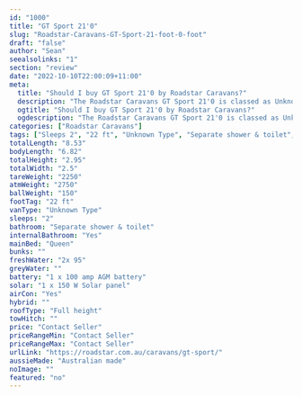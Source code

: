 ```yaml
---
id: "1000"
title: "GT Sport 21'0"
slug: "Roadstar-Caravans-GT-Sport-21-foot-0-foot"
draft: "false"
author: "Sean"
seealsolinks: "1"
section: "review"
date: "2022-10-10T22:00:09+11:00"
meta:
  title: "Should I buy GT Sport 21'0 by Roadstar Caravans?"
  description: "The Roadstar Caravans GT Sport 21'0 is classed as Unknown Type, and sleeps 2 people. It is Australian made and comes in at 22 ft. It generally has Separate shower & toilet."
  ogtitle: "Should I buy GT Sport 21'0 by Roadstar Caravans?"
  ogdescription: "The Roadstar Caravans GT Sport 21'0 is classed as Unknown Type, and sleeps 2 people. It is Australian made and comes in at 22 ft. It generally has Separate shower & toilet."
categories: ["Roadstar Caravans"]
tags: ["Sleeps 2", "22 ft", "Unknown Type", "Separate shower & toilet", "Full height", "Price Unknown"]
totalLength: "8.53"
bodyLength: "6.82"
totalHeight: "2.95"
totalWidth: "2.5"
tareWeight: "2250"
atmWeight: "2750"
ballWeight: "150"
footTag: "22 ft"
vanType: "Unknown Type"
sleeps: "2"
bathroom: "Separate shower & toilet"
internalBathroom: "Yes"
mainBed: "Queen"
bunks: ""
freshWater: "2x 95"
greyWater: ""
battery: "1 x 100 amp AGM battery"
solar: "1 x 150 W Solar panel"
airCon: "Yes"
hybrid: ""
roofType: "Full height"
towHitch: ""
price: "Contact Seller"
priceRangeMin: "Contact Seller"
priceRangeMax: "Contact Seller"
urlLink: "https://roadstar.com.au/caravans/gt-sport/"
aussieMade: "Australian made"
noImage: ""
featured: "no"
---
```

